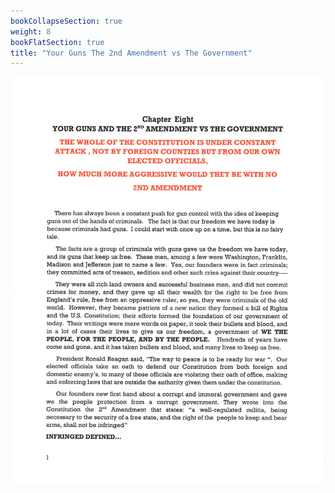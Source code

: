 ```yaml
---
bookCollapseSection: true
weight: 8
bookFlatSection: true
title: "Your Guns The 2nd Amendment vs The Government"
---
```


![californias_failed_justice_system](iypdajao/jpg/iypdajao_1.jpg)

